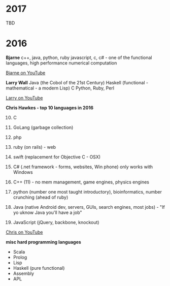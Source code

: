 # 2017

TBD

# 2016

**Bjarne**
c++, java, python, ruby javascript, c, c# - one of the functional languages,
high performance numerical computation

[Bjarne on YouTube](https://www.youtube.com/watch?v=NvWTnIoQZj4)

**Larry Wall**
Java (the Cobol of the 21st Century)
Haskell (functional - mathematical - a modern Lisp)
C
Python, Ruby, Perl

[Larry on YouTube](https://www.youtube.com/watch?v=LR8fQiskYII)

**Chris Hawkes - top 10 languages in 2016**

10. C

9. GoLang (garbage collection)

8. php

7. ruby (on rails) - web

6. swift (replacement for Objective C - OSX)

5. C# (.net framework - forms, websites, Win phone) only works with Windows

4. C++ (11) - no mem management, game engines, physics engines

3. python (number one most taught introductory), bioinformatics, number crunching (ahead of ruby)

2. Java (native Android dev, servers, GUIs, search engines, most jobs) - "If yo
uknow Java you'll have a job"

1. JavaScript (jQuery, backbone, knockout)

[Chris on YouTube](https://www.youtube.com/watch?v=Z56GLRXxh88)

**misc hard programming languages**
- Scala
- Prolog
- Lisp
- Haskell (pure functional)
- Assembly
- APL
